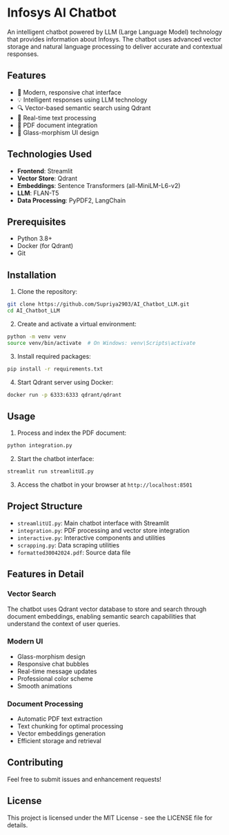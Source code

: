 # Infosys AI Chatbot

An intelligent chatbot powered by LLM (Large Language Model) technology that provides information about Infosys. The chatbot uses advanced vector storage and natural language processing to deliver accurate and contextual responses.

## Features

- 🎯 Modern, responsive chat interface
- 💡 Intelligent responses using LLM technology
- 🔍 Vector-based semantic search using Qdrant
- 🔄 Real-time text processing
- 💾 PDF document integration
- 🎨 Glass-morphism UI design

## Technologies Used

- **Frontend**: Streamlit
- **Vector Store**: Qdrant
- **Embeddings**: Sentence Transformers (all-MiniLM-L6-v2)
- **LLM**: FLAN-T5
- **Data Processing**: PyPDF2, LangChain

## Prerequisites

- Python 3.8+
- Docker (for Qdrant)
- Git

## Installation

1. Clone the repository:
```bash
git clone https://github.com/Supriya2903/AI_Chatbot_LLM.git
cd AI_Chatbot_LLM
```

2. Create and activate a virtual environment:
```bash
python -m venv venv
source venv/bin/activate  # On Windows: venv\Scripts\activate
```

3. Install required packages:
```bash
pip install -r requirements.txt
```

4. Start Qdrant server using Docker:
```bash
docker run -p 6333:6333 qdrant/qdrant
```

## Usage

1. Process and index the PDF document:
```bash
python integration.py
```

2. Start the chatbot interface:
```bash
streamlit run streamlitUI.py
```

3. Access the chatbot in your browser at `http://localhost:8501`

## Project Structure

- `streamlitUI.py`: Main chatbot interface with Streamlit
- `integration.py`: PDF processing and vector store integration
- `interactive.py`: Interactive components and utilities
- `scrapping.py`: Data scraping utilities
- `formatted30042024.pdf`: Source data file

## Features in Detail

### Vector Search
The chatbot uses Qdrant vector database to store and search through document embeddings, enabling semantic search capabilities that understand the context of user queries.

### Modern UI
- Glass-morphism design
- Responsive chat bubbles
- Real-time message updates
- Professional color scheme
- Smooth animations

### Document Processing
- Automatic PDF text extraction
- Text chunking for optimal processing
- Vector embeddings generation
- Efficient storage and retrieval

## Contributing

Feel free to submit issues and enhancement requests!

## License

This project is licensed under the MIT License - see the LICENSE file for details.
